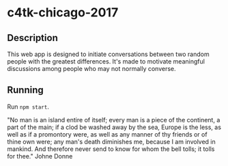 # c4tk-chicago-2017

## Description 
This web app is designed to initiate conversations between two random people with the greatest differences. It's made to motivate meaningful discussions among people who may not normally converse.

## Running

Run `npm start`.


"No man is an island entire of itself; every man
is a piece of the continent, a part of the main;
if a clod be washed away by the sea, Europe
is the less, as well as if a promontory were, as
well as any manner of thy friends or of thine
own were; any man's death diminishes me,
because I am involved in mankind.
And therefore never send to know for whom
the bell tolls; it tolls for thee."
Johne Donne

